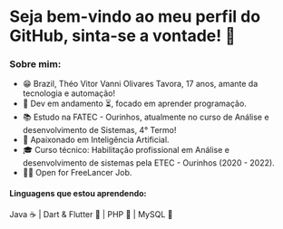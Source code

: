 <h1>Seja bem-vindo ao meu perfil do GitHub, sinta-se a vontade! 👋 </h1>
<h3>Sobre mim:</h3>

- 😁 Brazil, Théo Vitor Vanni Olivares Tavora, 17 anos, amante da tecnologia e automação!
- 📖 Dev em andamento ⏳, focado em aprender programação.
- 📚 Estudo na FATEC - Ourinhos, atualmente no curso de Análise e desenvolvimento de Sistemas, 4° Termo!
- 💖 Apaixonado em Inteligência Artificial.
- 🎓 Curso técnico: Habilitação profissional em Análise e desenvolvimento de sistemas pela ETEC - Ourinhos (2020 - 2022).
- 👨‍💻 Open for FreeLancer Job.

<h4>Linguagens que estou aprendendo: </h4>
Java ☕ |
Dart & Flutter 🎯 |
PHP 🐘 |
MySQL 🏦 

